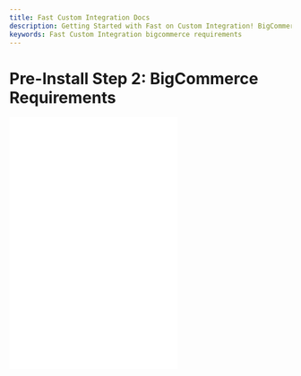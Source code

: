 ```yaml
---
title: Fast Custom Integration Docs
description: Getting Started with Fast on Custom Integration! BigCommerce Requirements
keywords: Fast Custom Integration bigcommerce requirements
---
```


# Pre-Install Step 2: BigCommerce Requirements

<embed src="/reusables/for-developers/_platform_ecommerce_all_fast_access_requirement.md" />

<embed src="/reusables/for-developers/_platform_bigcommerce_requirements.md" />

<embed src="/reusables/for-developers/_platform_attention_seller_onboarding_credentials_same_session_requirement.md" />
